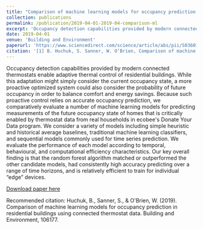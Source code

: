 ```yaml
---
title: "Comparison of machine learning models for occupancy prediction in residential buildings using connected thermostat data"
collection: publications
permalink: /publication/2019-04-01-2019-04-comparison-ml
excerpt: 'Occupancy detection capabilities provided by modern connected thermostats enable adaptive thermal control of residential buildings. While this adaptation might simply consider the current occupancy state, a more proactive optimized system could also consider the probability of future occupancy in order to balance comfort and energy savings. Because such proactive control relies on accurate occupancy prediction, we comparatively evaluate a number of machine learning models for predicting measurements of the future occupancy state of homes that is critically enabled by thermostat data from real households in ecobee's Donate Your Data program. We consider a variety of models including simple heuristic and historical average baselines, traditional machine learning classifiers, and sequential models commonly used for time series prediction. We evaluate the performance of each model according to temporal, behavioural, and computational efficiency characteristics. Our key overall finding is that the random forest algorithm matched or outperformed the other candidate models, had consistently high accuracy predicting over a range of time horizons, and is relatively efficient to train for individual “edge” devices.'
date: 2019-04-01
venue: 'Building and Environment'
paperurl: 'https://www.sciencedirect.com/science/article/abs/pii/S0360132319303877'
citation: '[1] B. Huchuk, S. Sanner, W. O’Brien, Comparison of machine learning models for occupancy prediction in residential buildings using connected thermostat data, Build. Environ. 160 (2019) 106177. doi:10.1016/j.buildenv.2019.106177.'
---
```

Occupancy detection capabilities provided by modern connected thermostats enable adaptive thermal control of residential buildings. While this adaptation might simply consider the current occupancy state, a more proactive optimized system could also consider the probability of future occupancy in order to balance comfort and energy savings. Because such proactive control relies on accurate occupancy prediction, we comparatively evaluate a number of machine learning models for predicting measurements of the future occupancy state of homes that is critically enabled by thermostat data from real households in ecobee's Donate Your Data program. We consider a variety of models including simple heuristic and historical average baselines, traditional machine learning classifiers, and sequential models commonly used for time series prediction. We evaluate the performance of each model according to temporal, behavioural, and computational efficiency characteristics. Our key overall finding is that the random forest algorithm matched or outperformed the other candidate models, had consistently high accuracy predicting over a range of time horizons, and is relatively efficient to train for individual “edge” devices.

[Download paper here](https://www.sciencedirect.com/science/article/abs/pii/S0360132319303877)

Recommended citation: Huchuk, B., Sanner, S., & O'Brien, W. (2019). Comparison of machine learning models for occupancy prediction in residential buildings using connected thermostat data. Building and Environment, 106177.